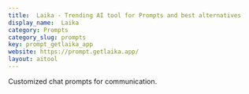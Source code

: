 ```yaml
---
title:  Laika - Trending AI tool for Prompts and best alternatives
display_name:  Laika
category: Prompts
category_slug: prompts
key: prompt_getlaika_app
website: https://prompt.getlaika.app/
layout: aitool
---
```


Customized chat prompts for communication.
